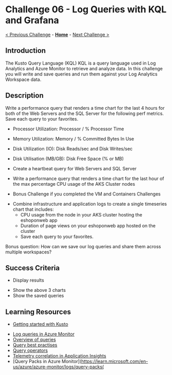 # Challenge 06 - Log Queries with KQL and Grafana

[< Previous Challenge](./Challenge-05.md) - **[Home](../README.md)** - [Next Challenge >](./Challenge-07.md)

## Introduction

The Kusto Query Language (KQL) KQL is a query language used in Log Analytics and Azure Monitor to retrieve and analyze data. In this challenge you will write and save queries and run them against your Log Analytics Workspace data.

## Description

Write a performance query that renders a time chart for the last 4 hours for both of the Web Servers and the SQL Server for the following perf metrics. Save each query to your favorites.
* Processor Utilization: Processor / % Processor Time
* Memory Utilization: Memory / % Committed Bytes In Use
* Disk Utilization (IO): Disk Reads/sec and Disk Writes/sec
* Disk Utilisation (MB/GB): Disk Free Space (% or MB)
* Create a heartbeat query for Web Servers and SQL Server
* Write a performance query that renders a time chart for the last hour of the max percentage CPU usage of the AKS Cluster nodes

* Bonus Challenge if you completed the VM and Containers Challenges
- Combine infrastructure and application logs to create a single timeseries chart that includes:
  - CPU usage from the node in your AKS cluster hosting the eshoponweb app
  - Duration of page views on your eshoponweb app hosted on the cluster
  - Save each query to your favorites.

Bonus question:
How can we save our log queries and share them across multiple workspaces?

## Success Criteria
* Display results
- Show the above 3 charts
- Show the saved queries

## Learning Resources
- [Getting started with Kusto](https://docs.microsoft.com/en-us/azure/data-explorer/kusto/concepts/)
* [Log queries in Azure Monitor](https://docs.microsoft.com/en-us/azure/azure-monitor/logs/log-query-overview)
* [Overview of queries](https://docs.microsoft.com/en-us/azure/data-explorer/kusto/query/)
* [Query best practises](https://docs.microsoft.com/en-us/azure/data-explorer/kusto/query/best-practices)
* [Query operators](https://docs.microsoft.com/en-us/azure/data-explorer/kusto/query/queries)
* [Telemetry correlation in Application Insights](https://docs.microsoft.com/en-us/azure/azure-monitor/app/correlation)
* [Query Packs in Azure Monitor](https://learn.microsoft.com/en-us/azure/azure-monitor/logs/query-packs(
